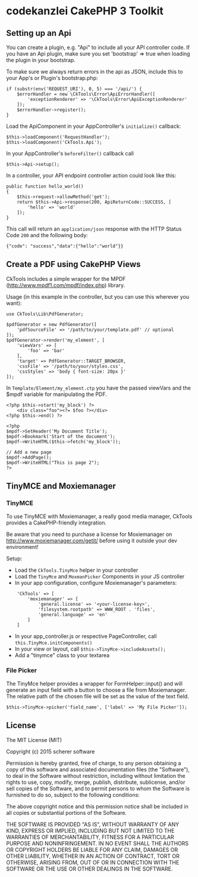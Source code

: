 codekanzlei CakePHP 3 Toolkit
=============================

## Setting up an Api

You can create a plugin, e.g. "Api" to include all your API controller code. If you have an Api plugin,
make sure you set 'bootstrap' => true when loading the plugin in your bootstrap.

To make sure we always return errors in the api as JSON, include this to your App's or Plugin's bootstrap.php:

    if (substr(env('REQUEST_URI'), 0, 5) === '/api/') {
        $errorHandler = new \CkTools\Error\ApiErrorHandler([
            'exceptionRenderer' => '\CkTools\Error\ApiExceptionRenderer'
        ]);
        $errorHandler->register();
    }

Load the ApiComponent in your AppController's `initialize()` callback:

    $this->loadComponent('RequestHandler');
    $this->loadComponent('CkTools.Api');

In your AppController's `beforeFilter()` callback call 

    $this->Api->setup();

In a controller, your API endpoint controller action could look like this:

    public function hello_world()
    {
        $this->request->allowMethod('get');
        return $this->Api->response(200, ApiReturnCode::SUCCESS, [
            'hello' => 'world'
        ]);
    }

This call will return an `application/json` response with the HTTP Status Code `200` and the following body:

    {"code": "success","data":{"hello":"world"}}

## Create a PDF using CakePHP Views

CkTools includes a simple wrapper for the MPDF (http://www.mpdf1.com/mpdf/index.php) library.

Usage (in this example in the controller, but you can use this wherever you want):

    use CkTools\Lib\PdfGenerator;

    $pdfGenerator = new PdfGenerator([
        'pdfSourceFile' => '/path/to/your/template.pdf' // optional
    ]);
    $pdfGenerator->render('my_element', [
        'viewVars' => [
            'foo' => 'bar'
        ],
        'target' => PdfGenerator::TARGET_BROWSER,
        'cssFile' => '/path/to/your/styles.css',
        'cssStyles' => 'body { font-size: 20px }'
    ]);

In `Template/Element/my_element.ctp` you have the passed viewVars and the $mpdf variable for manipulating the PDF.

    <?php $this->start('my_block') ?>
        <div class="foo"><?= $foo ?></div> 
    <?php $this->end() ?>

    <?php
    $mpdf->SetHeader('My Document Title');
    $mpdf->Bookmark('Start of the document');
    $mpdf->WriteHTML($this->fetch('my_block'));

    // Add a new page
    $mpdf->AddPage();
    $mpdf->WriteHTML("This is page 2");
    ?>

## TinyMCE and Moxiemanager

### TinyMCE

To use TinyMCE with Moxiemanager, a really good media manager, CkTools provides a CakePHP-friendly integration.

Be aware that you need to purchase a license for Moxiemanager on http://www.moxiemanager.com/getit/ before using it outside your dev environment!

Setup:

- Load the `CkTools.TinyMce` helper in your controller
- Load the `TinyMce` and `MoxmanPicker` Components in your JS controller
- In your app configuration, configure Moxiemanager's parameters:

```
    'CkTools' => [
        'moxiemanager' => [
            'general.license' => '<your-license-key>',
            'filesystem.rootpath' => WWW_ROOT . 'files',
            'general.language' => 'en'
        ]
    ]
```

- In your app_controller.js or respective PageController, call `this.TinyMce.initComponents()`
- In your view or layout, call `$this->TinyMce->includeAssets();`
- Add a "tinymce" class to your textarea

### File Picker

The TinyMce helper provides a wrapper for FormHelper::input() and will generate an input field with a button to choose a file from Moxiemanager. The relative path of the chosen file will be set as the value of the text field.

    $this->TinyMce->picker('field_name', ['label' => 'My File Picker']);


## License

The MIT License (MIT)

Copyright (c) 2015 scherer software

Permission is hereby granted, free of charge, to any person obtaining a copy of this software and associated documentation files (the "Software"), to deal in the Software without restriction, including without limitation the rights to use, copy, modify, merge, publish, distribute, sublicense, and/or sell copies of the Software, and to permit persons to whom the Software is furnished to do so, subject to the following conditions:

The above copyright notice and this permission notice shall be included in all copies or substantial portions of the Software.

THE SOFTWARE IS PROVIDED "AS IS", WITHOUT WARRANTY OF ANY KIND, EXPRESS OR IMPLIED, INCLUDING BUT NOT LIMITED TO THE WARRANTIES OF MERCHANTABILITY, FITNESS FOR A PARTICULAR PURPOSE AND NONINFRINGEMENT. IN NO EVENT SHALL THE AUTHORS OR COPYRIGHT HOLDERS BE LIABLE FOR ANY CLAIM, DAMAGES OR OTHER LIABILITY, WHETHER IN AN ACTION OF CONTRACT, TORT OR OTHERWISE, ARISING FROM, OUT OF OR IN CONNECTION WITH THE SOFTWARE OR THE USE OR OTHER DEALINGS IN THE SOFTWARE.
